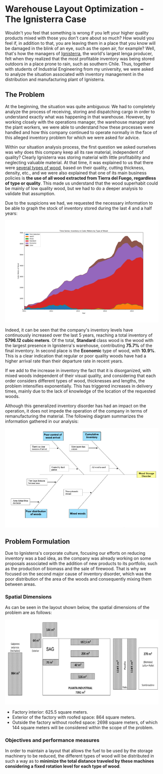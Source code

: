 # Warehouse Layout Optimization - The Ignisterra Case

Wouldn't you feel that something is wrong if you left your higher quality products mixed with those you don't care about so much? How would you feel if, in addition to that, you are leaving them in a place that you know will be damaged in the blink of an eye, such as the open air, for example? Well, that's how the managers of [Ignisterra](https://www.ignisterra.com/en/), the world's largest lenga producer, felt when they realized that the most profitable inventory was being stored outdoors in a place prone to rain, such as southern Chile. Thus, together with students of Industrial Engineering from my university, we were asked to analyze the situation associated with inventory management in the distribution and manufacturing plant of Ignisterra.

## The Problem

At the beginning, the situation was quite ambiguous: We had to completely analyze the process of receiving, storing and dispatching cargo in order to understand exactly what was happening in that warehouse. However, by working closely with the operations manager, the warehouse manager and the plant workers, we were able to understand how these processes were handled and how this company continued to operate normally in the face of this alleged inventory problem for which we were asked for advice.

Within our situation analysis process, the first question we asked ourselves was why does this company keep all its raw material, independent of quality? Clearly Ignisterra was storing material with little profitability and neglecting valuable material. At that time, it was explained to us that there were [several types of wood](https://www.ignisterra.com/wp-content/uploads/2019/07/Brochure_LENGA_LUMBER.pdf), based on their quality, cutting thickness, density, etc., and we were also explained that one of its main business policies is **the use of all wood extracted from Tierra del Fuego, regardless of type or quality**. This made us understand that the wood superhabit could be mainly of low quality wood, but we had to do a deeper analysis to validate that assumption.

Due to the suspicions we had, we requested the necessary information to be able to graph the stock of inventory stored during the last 4 and a half years:

![Stackplot Time Series: Stock of inventory per type of Wood per Year](/images/StackPlot.png)

Indeed, it can be seen that the company's inventory levels have continuously increased over the last 5 years, reaching a total inventory of **5796.12 cubic meters**. Of the total, **Standard** class wood is the wood with the largest presence in Ignisterra's warehouse, contributing **75.7%** of the final inventory. In second place is the **Economic** type of wood, with **10.9%**. This is a clear indication that regular or poor quality woods have had a higher arrival rate than their departure rate in recent years.

If we add to the increase in inventory the fact that it is disorganized, with mixed woods independent of their visual quality, and considering that each order considers different types of wood, thicknesses and lengths, the problem intensifies exponentially. This has triggered increases in delivery times, mainly due to the lack of knowledge of the location of the requested woods.

Although this generalized inventory disorder has had an impact on the operation, it does not impede the operation of the company in terms of remanufacturing the material. The following diagram summarizes the information gathered in our analysis:

![Ishikawa Diagram](/images/Fishbone_diagram.PNG)

## Problem Formulation

Due to Ignisterra's corporate culture, focusing our efforts on reducing inventory was a bad idea, as the company was already working on some proposals associated with the addition of new products to its portfolio, such as the production of biomass and the sale of firewood. That is why we focused on the second major cause of inventory disorder, which was the poor distribution of the area of the woods and consequently mixing them between areas.

### Spatial Dimensions

As can be seen in the layout shown below, the spatial dimensions of the problem are as follows:

<p align="center">
<img src="/images/Layout_Company.PNG" alt="Company_Layout">
</p>

- Factory interior: 625.5 square meters.
- Exterior of the factory with roofed space: 864 square meters.
- Outside the factory without roofed space: 2698 square meters, of which 144 square meters will be considered within the scope of the problem.

### Objectives and performance measures

In order to maintain a layout that allows the fuel to be used by the storage machinery to be reduced, the different types of wood will be distributed in such a way as to **minimize the total distance traveled by these machines considering a fixed rotation level for each type of wood**.
